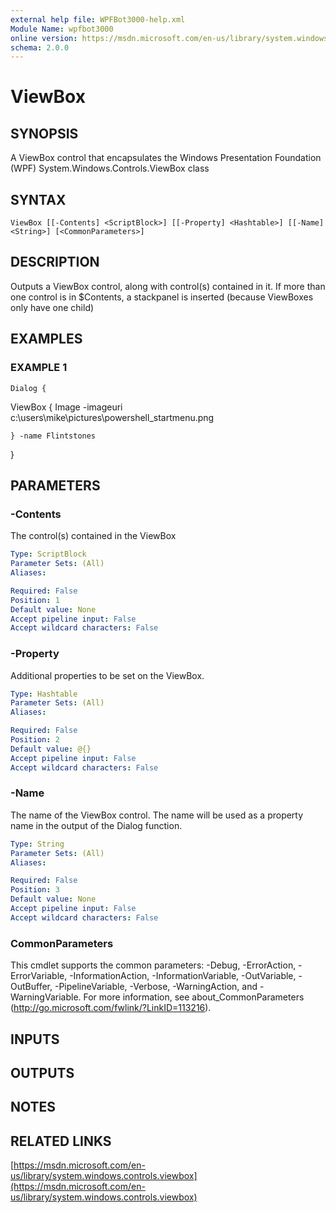 ```yaml
---
external help file: WPFBot3000-help.xml
Module Name: wpfbot3000
online version: https://msdn.microsoft.com/en-us/library/system.windows.controls.viewbox
schema: 2.0.0
---
```


# ViewBox

## SYNOPSIS
A ViewBox control that encapsulates the Windows Presentation Foundation (WPF) System.Windows.Controls.ViewBox class

## SYNTAX

```
ViewBox [[-Contents] <ScriptBlock>] [[-Property] <Hashtable>] [[-Name] <String>] [<CommonParameters>]
```

## DESCRIPTION
Outputs a ViewBox control, along with control(s) contained in it. 
If more than one control is in $Contents, a stackpanel is inserted (because ViewBoxes only have one child)

## EXAMPLES

### EXAMPLE 1
```
Dialog {
```

ViewBox  {
        Image -imageuri c:\users\mike\pictures\powershell_startmenu.png

    } -name Flintstones
}

## PARAMETERS

### -Contents
The control(s) contained in the ViewBox

```yaml
Type: ScriptBlock
Parameter Sets: (All)
Aliases:

Required: False
Position: 1
Default value: None
Accept pipeline input: False
Accept wildcard characters: False
```

### -Property
Additional properties to be set on the ViewBox.

```yaml
Type: Hashtable
Parameter Sets: (All)
Aliases:

Required: False
Position: 2
Default value: @{}
Accept pipeline input: False
Accept wildcard characters: False
```

### -Name
The name of the ViewBox control. 
The name will be used as a property name in the output of the Dialog function.

```yaml
Type: String
Parameter Sets: (All)
Aliases:

Required: False
Position: 3
Default value: None
Accept pipeline input: False
Accept wildcard characters: False
```

### CommonParameters
This cmdlet supports the common parameters: -Debug, -ErrorAction, -ErrorVariable, -InformationAction, -InformationVariable, -OutVariable, -OutBuffer, -PipelineVariable, -Verbose, -WarningAction, and -WarningVariable.
For more information, see about_CommonParameters (http://go.microsoft.com/fwlink/?LinkID=113216).

## INPUTS

## OUTPUTS

## NOTES

## RELATED LINKS

[https://msdn.microsoft.com/en-us/library/system.windows.controls.viewbox](https://msdn.microsoft.com/en-us/library/system.windows.controls.viewbox)

